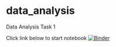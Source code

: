 # data_analysis
Data Analysis Task 1

Click link below to start notebook
[![Binder](https://mybinder.org/badge_logo.svg)](https://mybinder.org/v2/gh/MTereM/data_analysis/HEAD)
